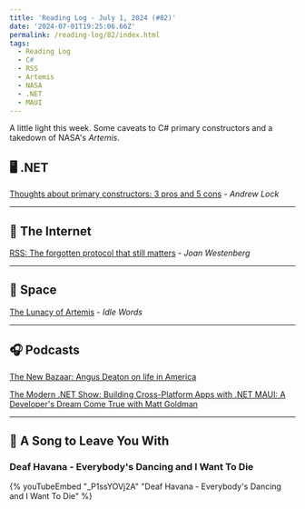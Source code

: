 ```yaml
---
title: 'Reading Log - July 1, 2024 (#82)'
date: '2024-07-01T19:25:06.66Z'
permalink: /reading-log/82/index.html
tags:
  - Reading Log
  - C#
  - RSS
  - Artemis
  - NASA
  - .NET
  - MAUI
---
```


A little light this week. Some caveats to C# primary constructors and a takedown of NASA's *Artemis*.
<!-- excerpt -->

## 🖥 .NET

[Thoughts about primary constructors: 3 pros and 5 cons](https://andrewlock.net/thoughts-about-primary-constructors-3-pros-and-5-cons/) - *Andrew Lock*

---

## 📡 The Internet

[RSS: The forgotten protocol that still matters](https://www.joanwestenberg.com/rss-the-forgotten-protocol-that-still-matters%E2%80%8B%E2%80%8B%E2%80%8B%E2%80%8B%E2%80%8B%E2%80%8B%E2%80%8B%E2%80%8B%E2%80%8B%E2%80%8B%E2%80%8B%E2%80%8B%E2%80%8B%E2%80%8B%E2%80%8B%E2%80%8B) - *Joan Westenberg*

---

## 🚀 Space

[The Lunacy of Artemis](https://idlewords.com/2024/5/the_lunacy_of_artemis.htm) - *Idle Words*

---

## 🎧 Podcasts

[The New Bazaar: Angus Deaton on life in America](https://shows.acast.com/the-new-bazaar/episodes/angus-deaton-on-life-in-america)

[The Modern .NET Show: Building Cross-Platform Apps with .NET MAUI: A Developer's Dream Come True with Matt Goldman](https://dotnetcore.show/season-6/building-cross-platform-apps-with-net-maui-a-developers-dream-come-true-with-matt-goldman/)

---

## 🎵 A Song to Leave You With

<h3 class="music">Deaf Havana - Everybody's Dancing and I Want To Die</h3>

{% youTubeEmbed "_P1ssYOVj2A" "Deaf Havana - Everybody's Dancing and I Want To Die" %}
